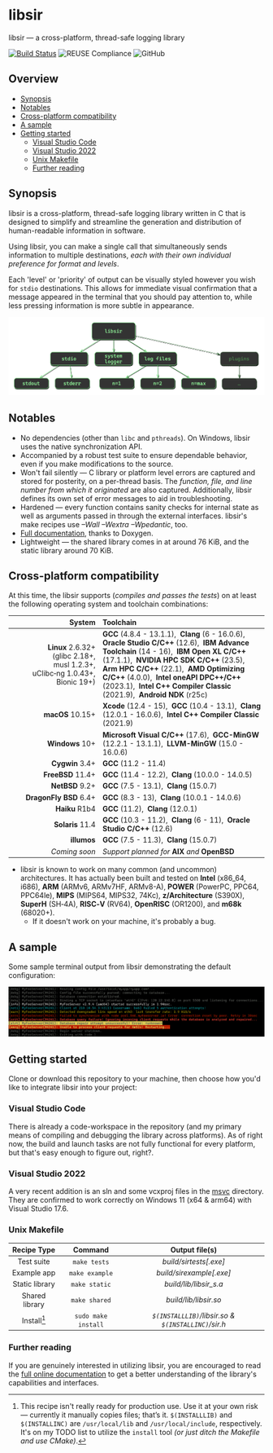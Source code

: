 # libsir

libsir &mdash; a cross-platform, thread-safe logging library

<!-- SPDX-License-Identifier: MIT -->
<!-- Copyright (c) 2018-current Ryan M. Lederman <lederman@gmail.com> -->

 [![Build Status](https://app.travis-ci.com/aremmell/libsir.svg?branch=master)](https://app.travis-ci.com/aremmell/libsir) ![REUSE Compliance](https://img.shields.io/reuse/compliance/github.com%2Faremmell%2Flibsir?label=REUSE3&color=2340b911)
 ![GitHub](https://img.shields.io/github/license/aremmell/libsir?color=%2340b911)

## Overview

<!-- toc -->

- [Synopsis](#synopsis)
- [Notables](#notables)
- [Cross-platform compatibility](#cross-platform-compatibility)
- [A sample](#a-sample)
- [Getting started](#getting-started)
  * [Visual Studio Code](#visual-studio-code)
  * [Visual Studio 2022](#visual-studio-2022)
  * [Unix Makefile](#unix-makefile)
  * [Further reading](#further-reading)

<!-- tocstop -->

## Synopsis

libsir is a cross-platform, thread-safe logging library written in C that is designed to simplify and streamline the generation and distribution of human-readable information in software.

Using libsir, you can make a single call that simultaneously sends information to multiple destinations, _each with their own individual preference for format and levels_.

Each 'level' or 'priority' of output can be visually styled however you wish for `stdio` destinations. This allows for immediate visual confirmation that a message appeared in the terminal that you should pay attention to, while less pressing information is more subtle in appearance.

![libsir visual graph](./docs/res/libsir-alpha.gif)

## Notables

- No dependencies (other than `libc` and `pthreads`). On Windows, libsir uses the native synchronization API.
- Accompanied by a robust test suite to ensure dependable behavior, even if you make modifications to the source.
- Won't fail silently &mdash; C library or platform level errors are captured and stored for posterity, on a per-thread basis. The _function, file, and line number from which it originated_ are also captured. Additionally, libsir defines its own set of error messages to aid in troubleshooting.
- Hardened &mdash; every function contains sanity checks for internal state as well as arguments passed in through the external interfaces. libsir's make recipes use _&ndash;Wall &ndash;Wextra &ndash;Wpedantic_, too.
- [Full documentation](https://libsir.rml.dev), thanks to Doxygen.
- Lightweight &mdash; the shared library comes in at around 76&nbsp;KiB, and the static library around 70&nbsp;KiB.

## Cross-platform compatibility

At this time, the libsir supports (*compiles and passes the tests*) on at least the following operating system and toolchain combinations:

| System | Toolchain |
| ------:|:--------- |
| **Linux**&nbsp;2.6.32+<br>(glibc&nbsp;2.18+, musl&nbsp;1.2.3+, uClibc‑ng&nbsp;1.0.43+, Bionic&nbsp;19+) | **GCC** (4.8.4 - 13.1.1),&nbsp; **Clang** (6 - 16.0.6),&nbsp; **Oracle Studio C/C++** (12.6),&nbsp; **IBM Advance Toolchain** (14 - 16),&nbsp; **IBM Open XL C/C++** (17.1.1),&nbsp; **NVIDIA HPC SDK C/C++** (23.5),&nbsp; **Arm HPC C/C++** (22.1),&nbsp; **AMD Optimizing C/C++** (4.0.0),&nbsp; **Intel oneAPI DPC++/C++** (2023.1),&nbsp; **Intel C++ Compiler Classic** (2021.9),&nbsp; **Android NDK** (r25c) |
| **macOS**&nbsp;10.15+ | **Xcode** (12.4 - 15),&nbsp; **GCC** (10.4 - 13.1),&nbsp; **Clang** (12.0.1 - 16.0.6),&nbsp; **Intel C++ Compiler Classic** (2021.9) |
| **Windows**&nbsp;10+ | **Microsoft Visual C/C++** (17.6),&nbsp; **GCC-MinGW** (12.2.1 - 13.1.1),&nbsp; **LLVM-MinGW** (15.0 - 16.0.6) |
| **Cygwin**&nbsp;3.4+ | **GCC** (11.2 - 11.4) |
| **FreeBSD**&nbsp;11.4+ | **GCC** (11.4 - 12.2),&nbsp; **Clang** (10.0.0 - 14.0.5) |
| **NetBSD**&nbsp;9.2+ | **GCC** (7.5 - 13.1),&nbsp; **Clang** (15.0.7) |
| **DragonFly**&nbsp;**BSD**&nbsp;6.4+ | **GCC** (8.3 - 13),&nbsp; **Clang** (10.0.1 - 14.0.6) |
| **Haiku**&nbsp;R1b4 | **GCC** (11.2),&nbsp; **Clang** (12.0.1) |
| **Solaris**&nbsp;11.4 | **GCC** (10.3 - 11.2),&nbsp; **Clang** (6 - 11),&nbsp; **Oracle Studio C/C++** (12.6) |
| **illumos** | **GCC** (7.5 - 11.3),&nbsp; **Clang** (15.0.7) |
| *Coming soon* | *Support planned for* **AIX** *and* **OpenBSD** |

* libsir is known to work on many common (and uncommon) architectures.  It has actually been built and tested on **Intel** (x86\_64, i686), **ARM** (ARMv6, ARMv7HF, ARMv8-A), **POWER** (PowerPC, PPC64, PPC64le), **MIPS** (MIPS64, MIPS32, 74Kc), **z/Architecture** (S390X), **SuperH** (SH‑4A), **RISC‑V** (RV64), **OpenRISC** (OR1200), and **m68k** (68020+).
  * If it doesn't work on your machine, it's probably a bug.

## A sample

Some sample terminal output from libsir demonstrating the default configuration:

![sample terminal output](./docs/res/sample-terminal.gif)

## Getting started

Clone or download this repository to your machine, then choose how you'd like to integrate libsir into your project:

### Visual Studio Code

There is already a code-workspace in the repository (and  my primary means of compiling and debugging the library across platforms). As of right now, the build and launch tasks are not fully functional for every platform, but that's easy enough to figure out, right?.

### Visual Studio 2022

A very recent addition is an sln and some vcxproj files in the [msvc](./msvc) directory. They are confirmed to work correctly on Windows 11 (x64 &amp; arm64) with Visual Studio 17.6.

### Unix Makefile

| Recipe Type    |    Command          |       Output file(s)                                          |
| :------------: | :-----------------: | :-----------------------------------------------------------: |
| Test suite     |  `make tests`       |                  _build/sirtests[.exe]_                       |
| Example app    | `make example`      |                  _build/sirexample[.exe]_                     |
| Static library |    `make static`    |                   _build/lib/libsir_s.a_                      |
| Shared library |    `make shared`    |                    _build/lib/libsir.so_                      |
|  Install[^1]   | `sudo make install` |    _`$(INSTALLLIB)`/libsir.so  &amp; `$(INSTALLINC)`/sir.h_   |

[^1]: This recipe isn't really ready for production use. Use it at your own risk &mdash; currently it manually copies files; that’s it. `$(INSTALLLIB)` and `$(INSTALLINC)` are `/usr/local/lib` and `/usr/local/include`, respectively. It's on my TODO list to utilize the `install` tool _(or just ditch the Makefile and use CMake)_.

### Further reading

If you are genuinely interested in utilizing libsir, you are encouraged to read the [full online documentation](https://libsir.rml.dev) to get a better understanding of the library's capabilities and interfaces.
